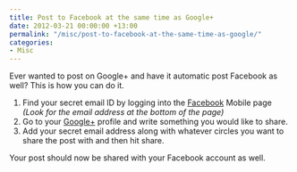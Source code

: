 ```yaml
---
title: Post to Facebook at the same time as Google+
date: 2012-03-21 00:00:00 +13:00
permalink: "/misc/post-to-facebook-at-the-same-time-as-google/"
categories:
- Misc
---
```


Ever wanted to post on Google+ and have it automatic post Facebook as well? This is how you can do it.

  1. Find your secret email ID by logging into the <a title="Facebook Mobile" href="http://m.facebook.com/" target="_blank">Facebook</a> Mobile page _(Look for the email address at the bottom of the page)_
  2. Go to your <a title="Google+" href="https://plus.google.com/" target="_blank">Google+</a> profile and write something you would like to share.
  3. Add your secret email address along with whatever circles you want to share the post with and then hit share.

Your post should now be shared with your Facebook account as well.
